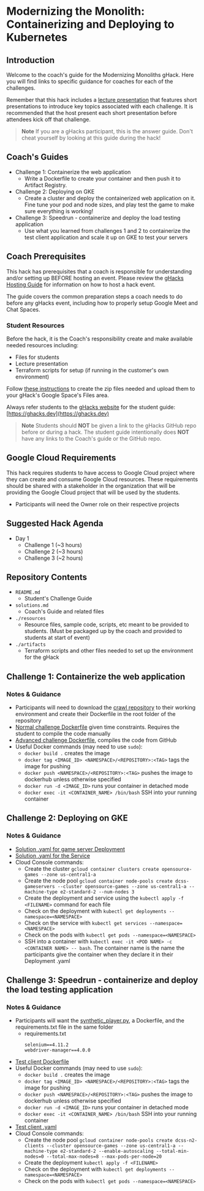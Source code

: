 # Modernizing the Monolith: Containerizing and Deploying to Kubernetes

## Introduction

Welcome to the coach's guide for the Modernizing Monoliths gHack. Here you will find links to specific guidance for coaches for each of the challenges.

Remember that this hack includes a [lecture presentation](resources/lecture.pdf) that features short presentations to introduce key topics associated with each challenge. It is recommended that the host present each short presentation before attendees kick off that challenge.

> **Note** If you are a gHacks participant, this is the answer guide. Don't cheat yourself by looking at this guide during the hack!

## Coach's Guides

- Challenge 1: Containerize the web application
   - Write a Dockerfile to create your container and then push it to Artifact Registry.
- Challenge 2: Deploying on GKE
   - Create a cluster and deploy the containerized web application on it. Fine tune your pod and node sizes, and play test the game to make sure everything is working!
- Challenge 3: Speedrun - containerize and deploy the load testing application
   - Use what you learned from challenges 1 and 2 to containerize the test client application and scale it up on GKE to test your servers

## Coach Prerequisites

This hack has prerequisites that a coach is responsible for understanding and/or setting up BEFORE hosting an event. Please review the [gHacks Hosting Guide](https://ghacks.dev/faq/howto-host-hack.html) for information on how to host a hack event.

The guide covers the common preparation steps a coach needs to do before any gHacks event, including how to properly setup Google Meet and Chat Spaces.

### Student Resources

Before the hack, it is the Coach's responsibility create and make available needed resources including: 
- Files for students
- Lecture presentation
- Terraform scripts for setup (if running in the customer's own environment)

Follow [these instructions](https://ghacks.dev/faq/howto-host-hack.html#making-resources-available) to create the zip files needed and upload them to your gHack's Google Space's Files area. 

Always refer students to the [gHacks website](https://ghacks.dev) for the student guide: [https://ghacks.dev](https://ghacks.dev)

> **Note** Students should **NOT** be given a link to the gHacks GitHub repo before or during a hack. The student guide intentionally does **NOT** have any links to the Coach's guide or the GitHub repo.

## Google Cloud Requirements

This hack requires students to have access to Google Cloud project where they can create and consume Google Cloud resources. These requirements should be shared with a stakeholder in the organization that will be providing the Google Cloud project that will be used by the students.

- Participants will need the Owner role on their respective projects

## Suggested Hack Agenda

- Day 1
  - Challenge 1 (~3 hours)
  - Challenge 2 (~3 hours)
  - Challenge 3 (~2 hours)

## Repository Contents

- `README.md`
  - Student's Challenge Guide
- `solutions.md`
  - Coach's Guide and related files
- `./resources`
  - Resource files, sample code, scripts, etc meant to be provided to students. (Must be packaged up by the coach and provided to students at start of event)
- `./artifacts`
  - Terraform scripts and other files needed to set up the environment for the gHack

## Challenge 1: Containerize the web application

### Notes & Guidance

- Participants will need to download the [crawl repository](https://github.com/TheLanceLord/crawl) to their working environment and create their Dockerfile in the root folder of the repository
- [Normal challenge Dockerfile](./solutions/challenge-1/Dockerfile.normal) given time constraints. Requires the student to compile the code manually
- [Advanced challenge Dockerfile](./solutions/challenge-1/Dockerfile.advanced), compiles the code from GitHub
- Useful Docker commands (may need to use `sudo`):
  - `docker build .` creates the image
  - `docker tag <IMAGE_ID> <NAMESPACE>/<REPOSITORY>:<TAG>` tags the image for pushing
  - `docker push <NAMESPACE>/<REPOSITORY>:<TAG>` pushes the image to dockerhub unless otherwise specified
  - `docker run -d <IMAGE_ID>` runs your container in detached mode
  - `docker exec -it <CONTAINER_NAME> /bin/bash` SSH into your running container

## Challenge 2: Deploying on GKE

### Notes & Guidance

- [Solution .yaml for game server Deployment](./solutions/challenge-2/game_server_deployment.yaml)
- [Solution .yaml for the Service](./solutions/challenge-2/service.yaml)
- Cloud Console commands:
  - Create the cluster `gcloud container clusters create opensource-games --zone us-central1-a`
  - Create the node pool `gcloud container node-pools create dcss-gameservers --cluster opensource-games --zone us-central1-a --machine-type e2-standard-2 --num-nodes 3`
  - Create the deployment and service using the `kubectl apply -f <FILENAME>` command for each file
  - Check on the deployment with `kubectl get deployments --namespace=<NAMESPACE>`
  - Check on the service with `kubectl get services --namespace=<NAMESPACE>`
  - Check on the pods with `kubectl get pods --namespace=<NAMESPACE>`
  - SSH into a container with `kubectl exec -it <POD NAME> -c <CONTAINER NAME> -- bash`. The container name is the name the participants give the container when they declare it in their Deployment .yaml

## Challenge 3: Speedrun - containerize and deploy the load testing application

### Notes & Guidance

- Participants will want the [synthetic_player.py](https://github.com/TheLanceLord/crawl/blob/master/load-testing/synthetic_player.py), a Dockerfile, and the requirements.txt file in the same folder
  - requirements.txt
    ```
    selenium==4.11.2
    webdriver-manager==4.0.0
    ```
- [Test client Dockerfile](./solutions/challenge-3/Dockerfile)
- Useful Docker commands (may need to use `sudo`):
  - `docker build .` creates the image
  - `docker tag <IMAGE_ID> <NAMESPACE>/<REPOSITORY>:<TAG>` tags the image for pushing
  - `docker push <NAMESPACE>/<REPOSITORY>:<TAG>` pushes the image to dockerhub unless otherwise specified
  - `docker run -d <IMAGE_ID>` runs your container in detached mode
  - `docker exec -it <CONTAINER_NAME> /bin/bash` SSH into your running container
- [Test client .yaml](./solutions/challenge-3/test_client_e2.yaml)
- Cloud Console commands:
  - Create the node pool `gcloud container node-pools create dcss-n2-clients --cluster opensource-games --zone us-central1-a --machine-type e2-standard-2 --enable-autoscaling --total-min-nodes=0 --total-max-nodes=8 --max-pods-per-node=20`
  - Create the deployment `kubectl apply -f <FILENAME>`
  - Check on the deployment with `kubectl get deployments --namespace=<NAMESPACE>`
  - Check on the pods with `kubectl get pods --namespace=<NAMESPACE>`